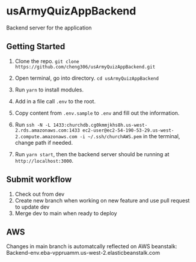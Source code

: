 # usArmyQuizAppBackend

Backend server for the application

## Getting Started

1. Clone the repo.
`git clone https://github.com/cheng306/usArmyQuizAppBackend.git`

2. Open terminal, go into directory.
`cd usArmyQuizAppBackend`

3. Run `yarn` to install modules.

4. Add in a file call `.env` to the root.

5. Copy content from `.env.sample` to `.env` and fill out the information.

6. Run `ssh -N -L 1433:churchdb.cg0kmmjkhs8h.us-west-2.rds.amazonaws.com:1433 ec2-user@ec2-54-190-53-29.us-west-2.compute.amazonaws.com -i ~/.ssh/churchAWS.pem` in the terminal, change path if needed.

7. Run  `yarn start`, then the backend server should be running at `http://localhost:3000`.

## Submit workflow

1. Check out from dev
2. Create new branch when working on new feature and use pull request to update dev
3. Merge dev to main when ready to deploy

## AWS

Changes in main branch is automatcally reflected on AWS beanstalk: Backend-env.eba-vppruamm.us-west-2.elasticbeanstalk.com 


